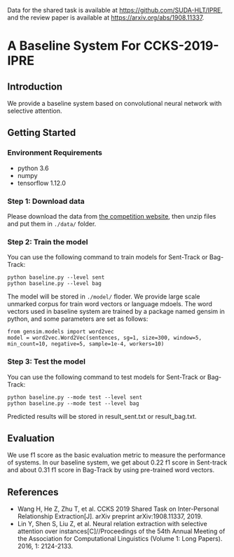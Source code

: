 Data for the shared task is available at https://github.com/SUDA-HLT/IPRE, and the review paper is available at https://arxiv.org/abs/1908.11337.
# A Baseline System For CCKS-2019-IPRE

## Introduction
We provide a baseline system based on convolutional neural network with selective attention.

## Getting Started
### Environment Requirements
* python 3.6
* numpy
* tensorflow 1.12.0
### Step 1: Download data
Please download the data from [the competition website](https://biendata.com/competition/ccks_2019_ipre/data/), then unzip files and put them in `./data/` folder.

### Step 2: Train the model
You can use the following command to train models for Sent-Track or Bag-Track:
```
python baseline.py --level sent 
python baseline.py --level bag
```
The model will be stored in `./model/` floder. We provide large scale unmarked corpus for train word vectors or language mdoels. The word vectors used in baseline system are trained by a package named gensim in python, and some parameters are set as follows:
```
from gensim.models import word2vec
model = word2vec.Word2Vec(sentences, sg=1, size=300, window=5, min_count=10, negative=5, sample=1e-4, workers=10)
```
### Step 3: Test the model
You can use the following command to test models for Sent-Track or Bag-Track:
```
python baseline.py --mode test --level sent 
python baseline.py --mode test --level bag
```
Predicted results will be stored in result_sent.txt or result_bag.txt.
## Evaluation
We use f1 score as the basic evaluation metric to measure the performance of systems. In our baseline system, we get about 0.22 f1 score in Sent-track and about 0.31 f1 score in Bag-Track by using pre-trained word vectors.
## References
* Wang H, He Z, Zhu T, et al. CCKS 2019 Shared Task on Inter-Personal Relationship Extraction[J]. arXiv preprint arXiv:1908.11337, 2019.
* Lin Y, Shen S, Liu Z, et al. Neural relation extraction with selective attention over instances[C]//Proceedings of the 54th Annual Meeting of the Association for Computational Linguistics (Volume 1: Long Papers). 2016, 1: 2124-2133.
